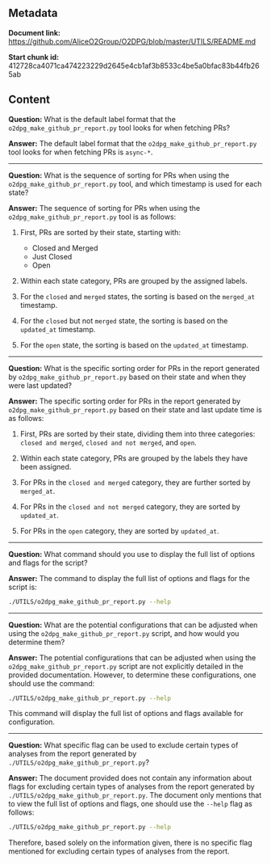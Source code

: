 ## Metadata

**Document link:** https://github.com/AliceO2Group/O2DPG/blob/master/UTILS/README.md

**Start chunk id:** 412728ca4071ca474223229d2645e4cb1af3b8533c4be5a0bfac83b44fb265ab

## Content

**Question:** What is the default label format that the `o2dpg_make_github_pr_report.py` tool looks for when fetching PRs?

**Answer:** The default label format that the `o2dpg_make_github_pr_report.py` tool looks for when fetching PRs is `async-*`.

---

**Question:** What is the sequence of sorting for PRs when using the `o2dpg_make_github_pr_report.py` tool, and which timestamp is used for each state?

**Answer:** The sequence of sorting for PRs when using the `o2dpg_make_github_pr_report.py` tool is as follows:

1. First, PRs are sorted by their state, starting with:
   - Closed and Merged
   - Just Closed
   - Open

2. Within each state category, PRs are grouped by the assigned labels.

3. For the `closed` and `merged` states, the sorting is based on the `merged_at` timestamp.

4. For the `closed` but not `merged` state, the sorting is based on the `updated_at` timestamp.

5. For the `open` state, the sorting is based on the `updated_at` timestamp.

---

**Question:** What is the specific sorting order for PRs in the report generated by `o2dpg_make_github_pr_report.py` based on their state and when they were last updated?

**Answer:** The specific sorting order for PRs in the report generated by `o2dpg_make_github_pr_report.py` based on their state and last update time is as follows:

1. First, PRs are sorted by their state, dividing them into three categories: `closed and merged`, `closed and not merged`, and `open`.

2. Within each state category, PRs are grouped by the labels they have been assigned.

3. For PRs in the `closed and merged` category, they are further sorted by `merged_at`.

4. For PRs in the `closed and not merged` category, they are sorted by `updated_at`.

5. For PRs in the `open` category, they are sorted by `updated_at`.

---

**Question:** What command should you use to display the full list of options and flags for the script?

**Answer:** The command to display the full list of options and flags for the script is:

```bash
./UTILS/o2dpg_make_github_pr_report.py --help
```

---

**Question:** What are the potential configurations that can be adjusted when using the `o2dpg_make_github_pr_report.py` script, and how would you determine them?

**Answer:** The potential configurations that can be adjusted when using the `o2dpg_make_github_pr_report.py` script are not explicitly detailed in the provided documentation. However, to determine these configurations, one should use the command:

```bash
./UTILS/o2dpg_make_github_pr_report.py --help
```

This command will display the full list of options and flags available for configuration.

---

**Question:** What specific flag can be used to exclude certain types of analyses from the report generated by `./UTILS/o2dpg_make_github_pr_report.py`?

**Answer:** The document provided does not contain any information about flags for excluding certain types of analyses from the report generated by `./UTILS/o2dpg_make_github_pr_report.py`. The document only mentions that to view the full list of options and flags, one should use the `--help` flag as follows:

```bash
./UTILS/o2dpg_make_github_pr_report.py --help
```

Therefore, based solely on the information given, there is no specific flag mentioned for excluding certain types of analyses from the report.
